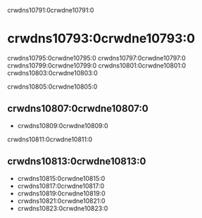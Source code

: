 crwdns10791:0crwdne10791:0
# crwdns10793:0crwdne10793:0

crwdns10795:0crwdne10795:0 crwdns10797:0crwdne10797:0 crwdns10799:0crwdne10799:0 crwdns10801:0crwdne10801:0 crwdns10803:0crwdne10803:0

crwdns10805:0crwdne10805:0
## crwdns10807:0crwdne10807:0

* crwdns10809:0crwdne10809:0

crwdns10811:0crwdne10811:0
## crwdns10813:0crwdne10813:0

* crwdns10815:0crwdne10815:0
* crwdns10817:0crwdne10817:0
* crwdns10819:0crwdne10819:0
* crwdns10821:0crwdne10821:0
* crwdns10823:0crwdne10823:0
